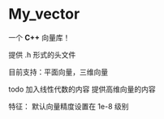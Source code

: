 # My_vector

一个 **C++** 向量库！

提供 .h 形式的头文件

目前支持：平面向量，三维向量

todo
加入线性代数的内容
提供高维向量的内容

特征：
默认向量精度设置在 1e-8 级别
